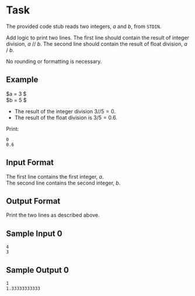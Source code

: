 # Task
The provided code stub reads two integers,  $a$ and $b$, from `STDIN`.

Add logic to print two lines. The first line should contain the result of integer division, $a$ // $b$. The second line should contain the result of float division, $a$ / $b$.

No rounding or formatting is necessary.

## Example

$a = 3 $ \
$b = 5 $

- The result of the integer division $3 // 5 = 0$.
- The result of the float division is $3 / 5 = 0.6$.

Print:

```
0
0.6
```

## Input Format

The first line contains the first integer, $a$. \
The second line contains the second integer, $b$.

## Output Format

Print the two lines as described above.

## Sample Input 0
```
4
3
```

## Sample Output 0
```
1
1.33333333333
```
